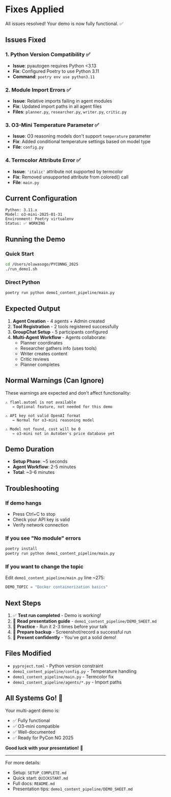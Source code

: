 # Fixes Applied

All issues resolved! Your demo is now fully functional. ✅

## Issues Fixed

### 1. Python Version Compatibility ✅
- **Issue**: pyautogen requires Python <3.13
- **Fix**: Configured Poetry to use Python 3.11
- **Command**: `poetry env use python3.11`

### 2. Module Import Errors ✅
- **Issue**: Relative imports failing in agent modules
- **Fix**: Updated import paths in all agent files
- **Files**: `planner.py`, `researcher.py`, `writer.py`, `critic.py`

### 3. O3-Mini Temperature Parameter ✅
- **Issue**: O3 reasoning models don't support `temperature` parameter
- **Fix**: Added conditional temperature settings based on model type
- **File**: `config.py`

### 4. Termcolor Attribute Error ✅
- **Issue**: `'italic'` attribute not supported by termcolor
- **Fix**: Removed unsupported attribute from colored() call
- **File**: `main.py`

## Current Configuration

```
Python: 3.11.x
Model: o3-mini-2025-01-31
Environment: Poetry virtualenv
Status: ✅ WORKING
```

## Running the Demo

### Quick Start
```bash
cd /Users/oluwasogo/PYCONNG_2025
./run_demo1.sh
```

### Direct Python
```bash
poetry run python demo1_content_pipeline/main.py
```

## Expected Output

1. **Agent Creation** - 4 agents + Admin created
2. **Tool Registration** - 2 tools registered successfully
3. **GroupChat Setup** - 5 participants configured
4. **Multi-Agent Workflow** - Agents collaborate:
   - Planner coordinates
   - Researcher gathers info (uses tools)
   - Writer creates content
   - Critic reviews
   - Planner completes

## Normal Warnings (Can Ignore)

These warnings are expected and don't affect functionality:

```
⚠️ flaml.automl is not available
   → Optional feature, not needed for this demo

⚠️ API key not valid OpenAI format
   → Normal for o3-mini reasoning model

⚠️ Model not found, cost will be 0
   → o3-mini not in AutoGen's price database yet
```

## Demo Duration

- **Setup Phase**: ~5 seconds
- **Agent Workflow**: 2-5 minutes
- **Total**: ~3-6 minutes

## Troubleshooting

### If demo hangs
- Press Ctrl+C to stop
- Check your API key is valid
- Verify network connection

### If you see "No module" errors
```bash
poetry install
poetry run python demo1_content_pipeline/main.py
```

### If you want to change the topic
Edit `demo1_content_pipeline/main.py` line ~275:
```python
DEMO_TOPIC = "Docker containerization basics"
```

## Next Steps

1. ✅ **Test run completed** - Demo is working!
2. 📖 **Read presentation guide** - `demo1_content_pipeline/DEMO_SHEET.md`
3. 🔄 **Practice** - Run it 2-3 times before your talk
4. 📸 **Prepare backup** - Screenshot/record a successful run
5. 🎤 **Present confidently** - You've got a solid demo!

## Files Modified

- `pyproject.toml` - Python version constraint
- `demo1_content_pipeline/config.py` - Temperature handling
- `demo1_content_pipeline/main.py` - Termcolor fix
- `demo1_content_pipeline/agents/*.py` - Import paths

## All Systems Go! 🚀

Your multi-agent demo is:
- ✅ Fully functional
- ✅ O3-mini compatible
- ✅ Well-documented
- ✅ Ready for PyCon NG 2025

**Good luck with your presentation!** 🎉

---

For more details:
- Setup: `SETUP_COMPLETE.md`
- Quick start: `QUICKSTART.md`
- Full docs: `README.md`
- Presentation tips: `demo1_content_pipeline/DEMO_SHEET.md`

